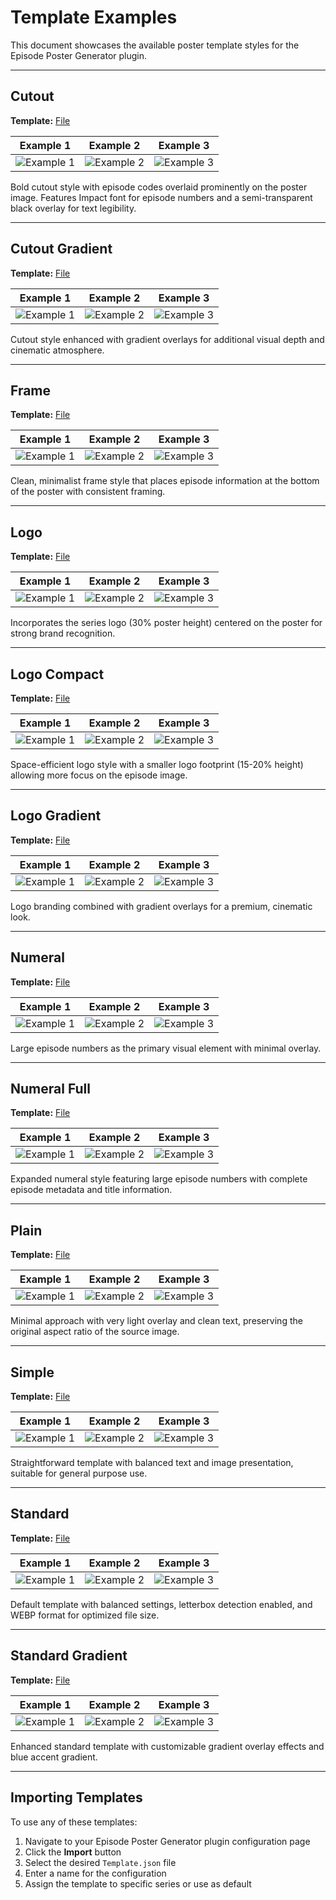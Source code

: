 # Template Examples

This document showcases the available poster template styles for the Episode Poster Generator plugin.

---

## Cutout

**Template:** [File](Examples/Cutout/Template.json)

| Example 1 | Example 2 | Example 3 |
|-----------|-----------|-----------|
| ![Example 1](Examples/Cutout/Example1.png) | ![Example 2](Examples/Cutout/Example2.png) | ![Example 3](Examples/Cutout/Example3.png) |

Bold cutout style with episode codes overlaid prominently on the poster image. Features Impact font for episode numbers and a semi-transparent black overlay for text legibility.

---

## Cutout Gradient

**Template:** [File](Examples/CutoutGradient/Template.json)

| Example 1 | Example 2 | Example 3 |
|-----------|-----------|-----------|
| ![Example 1](Examples/CutoutGradient/Example1.png) | ![Example 2](Examples/CutoutGradient/Example2.png) | ![Example 3](Examples/CutoutGradient/Example3.png) |

Cutout style enhanced with gradient overlays for additional visual depth and cinematic atmosphere.

---

## Frame

**Template:** [File](Examples/Frame/Template.json)

| Example 1 | Example 2 | Example 3 |
|-----------|-----------|-----------|
| ![Example 1](Examples/Frame/Example1.png) | ![Example 2](Examples/Frame/Example2.png) | ![Example 3](Examples/Frame/Example3.png) |

Clean, minimalist frame style that places episode information at the bottom of the poster with consistent framing.

---

## Logo

**Template:** [File](Examples/Logo/Template.json)

| Example 1 | Example 2 | Example 3 |
|-----------|-----------|-----------|
| ![Example 1](Examples/Logo/Example1.png) | ![Example 2](Examples/Logo/Example2.png) | ![Example 3](Examples/Logo/Example3.png) |

Incorporates the series logo (30% poster height) centered on the poster for strong brand recognition.

---

## Logo Compact

**Template:** [File](Examples/LogoCompact/Template.json)

| Example 1 | Example 2 | Example 3 |
|-----------|-----------|-----------|
| ![Example 1](Examples/LogoCompact/Example1.png) | ![Example 2](Examples/LogoCompact/Example2.png) | ![Example 3](Examples/LogoCompact/Example3.png) |

Space-efficient logo style with a smaller logo footprint (15-20% height) allowing more focus on the episode image.

---

## Logo Gradient

**Template:** [File](Examples/LogoGradient/Template.json)

| Example 1 | Example 2 | Example 3 |
|-----------|-----------|-----------|
| ![Example 1](Examples/LogoGradient/Example1.png) | ![Example 2](Examples/LogoGradient/Example2.png) | ![Example 3](Examples/LogoGradient/Example3.png) |

Logo branding combined with gradient overlays for a premium, cinematic look.

---

## Numeral

**Template:** [File](Examples/Numeral/Template.json)

| Example 1 | Example 2 | Example 3 |
|-----------|-----------|-----------|
| ![Example 1](Examples/Numeral/Example1.png) | ![Example 2](Examples/Numeral/Example2.png) | ![Example 3](Examples/Numeral/Example3.png) |

Large episode numbers as the primary visual element with minimal overlay.

---

## Numeral Full

**Template:** [File](Examples/NumeralFull/Template.json)

| Example 1 | Example 2 | Example 3 |
|-----------|-----------|-----------|
| ![Example 1](Examples/NumeralFull/Example1.png) | ![Example 2](Examples/NumeralFull/Example2.png) | ![Example 3](Examples/NumeralFull/Example3.png) |

Expanded numeral style featuring large episode numbers with complete episode metadata and title information.

---

## Plain

**Template:** [File](Examples/Plain/Template.json)

| Example 1 | Example 2 | Example 3 |
|-----------|-----------|-----------|
| ![Example 1](Examples/Plain/Example1.png) | ![Example 2](Examples/Plain/Example2.png) | ![Example 3](Examples/Plain/Example3.png) |

Minimal approach with very light overlay and clean text, preserving the original aspect ratio of the source image.

---

## Simple

**Template:** [File](Examples/Simple/Template.json)

| Example 1 | Example 2 | Example 3 |
|-----------|-----------|-----------|
| ![Example 1](Examples/Simple/Example1.png) | ![Example 2](Examples/Simple/Example2.png) | ![Example 3](Examples/Simple/Example3.png) |

Straightforward template with balanced text and image presentation, suitable for general purpose use.

---

## Standard

**Template:** [File](Examples/Standard/Template.json)

| Example 1 | Example 2 | Example 3 |
|-----------|-----------|-----------|
| ![Example 1](Examples/Standard/Example1.png) | ![Example 2](Examples/Standard/Example2.png) | ![Example 3](Examples/Standard/Example3.png) |

Default template with balanced settings, letterbox detection enabled, and WEBP format for optimized file size.

---

## Standard Gradient

**Template:** [File](Examples/StandardGradient/Template.json)

| Example 1 | Example 2 | Example 3 |
|-----------|-----------|-----------|
| ![Example 1](Examples/StandardGradient/Example1.png) | ![Example 2](Examples/StandardGradient/Example2.png) | ![Example 3](Examples/StandardGradient/Example3.png) |

Enhanced standard template with customizable gradient overlay effects and blue accent gradient.

---

## Importing Templates

To use any of these templates:

1. Navigate to your Episode Poster Generator plugin configuration page
2. Click the **Import** button
3. Select the desired `Template.json` file
4. Enter a name for the configuration
5. Assign the template to specific series or use as default